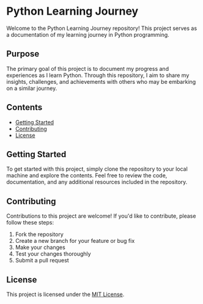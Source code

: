 # Python Learning Journey

Welcome to the Python Learning Journey repository! This project serves as a documentation of my learning journey in Python programming.

## Purpose
The primary goal of this project is to document my progress and experiences as I learn Python. Through this repository, I aim to share my insights, challenges, and achievements with others who may be embarking on a similar journey.

## Contents
- [Getting Started](#getting-started)
- [Contributing](#contributing)
- [License](#license)

## Getting Started
To get started with this project, simply clone the repository to your local machine and explore the contents. Feel free to review the code, documentation, and any additional resources included in the repository.

## Contributing
Contributions to this project are welcome! If you'd like to contribute, please follow these steps:
1. Fork the repository
2. Create a new branch for your feature or bug fix
3. Make your changes
4. Test your changes thoroughly
5. Submit a pull request

## License
This project is licensed under the [MIT License](LICENSE).
